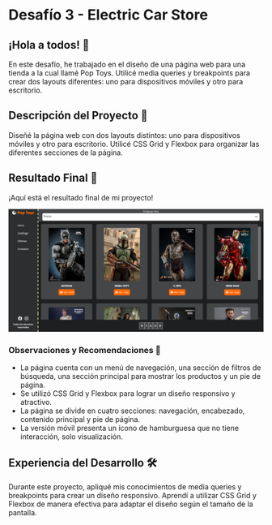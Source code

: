 # Desafío 3 - Electric Car Store

## ¡Hola a todos! 👋

En este desafío, he trabajado en el diseño de una página web para una tienda a la cual llamé Pop Toys. Utilicé media queries y breakpoints para crear dos layouts diferentes: uno para dispositivos móviles y otro para escritorio.

## Descripción del Proyecto 🚗

Diseñé la página web con dos layouts distintos: uno para dispositivos móviles y otro para escritorio. Utilicé CSS Grid y Flexbox para organizar las diferentes secciones de la página.

## Resultado Final 🎉

¡Aquí está el resultado final de mi proyecto!

![Captura de pantalla](./Screenshot.png)

### Observaciones y Recomendaciones 🧐

- La página cuenta con un menú de navegación, una sección de filtros de búsqueda, una sección principal para mostrar los productos y un pie de página.
- Se utilizó CSS Grid y Flexbox para lograr un diseño responsivo y atractivo.
- La página se divide en cuatro secciones: navegación, encabezado, contenido principal y pie de página.
- La versión móvil presenta un ícono de hamburguesa que no tiene interacción, solo visualización.

## Experiencia del Desarrollo 🛠️

Durante este proyecto, apliqué mis conocimientos de media queries y breakpoints para crear un diseño responsivo. Aprendí a utilizar CSS Grid y Flexbox de manera efectiva para adaptar el diseño según el tamaño de la pantalla.